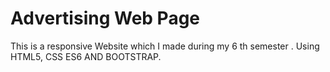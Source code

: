# Advertising Web Page
This is a responsive Website which I made during my 6 th semester .
Using HTML5, CSS ES6 AND BOOTSTRAP.
